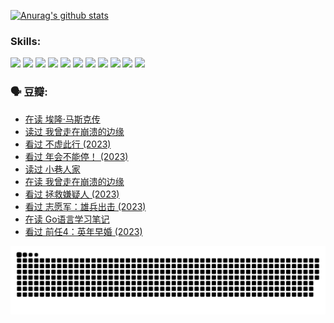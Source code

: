 
[![Anurag's github stats](https://github-readme-stats.vercel.app/api?username=w940853815)](https://github.com/anuraghazra/github-readme-stats)

### Skills:

<code><img height="32" src="https://cdn.jsdelivr.net/npm/simple-icons@v5/icons/python.svg"></code>
<code><img height="32" src="https://cdn.jsdelivr.net/npm/simple-icons@v5/icons/javascript.svg"></code>
<code><img height="32" src="https://cdn.jsdelivr.net/npm/simple-icons@v5/icons/django.svg"></code>
<code><img height="32" src="https://cdn.jsdelivr.net/npm/simple-icons@v5/icons/flask.svg"></code>
<code><img height="32" src="https://cdn.jsdelivr.net/npm/simple-icons@v5/icons/vuetify.svg"></code>
<code><img height="32" src="https://cdn.jsdelivr.net/npm/simple-icons@v5/icons/git.svg"></code>
<code><img height="32" src="https://cdn.jsdelivr.net/npm/simple-icons@v5/icons/docker.svg"></code>
<code><img height="32" src="https://cdn.jsdelivr.net/npm/simple-icons@v5/icons/postgresql.svg"></code>
<code><img height="32" src="https://cdn.jsdelivr.net/npm/simple-icons@v5/icons/elasticsearch.svg"></code>
<code><img height="32" src="https://cdn.jsdelivr.net/npm/simple-icons@v5/icons/macos.svg"></code>
<code><img height="32" src="https://cdn.jsdelivr.net/npm/simple-icons@v5/icons/linux.svg"></code>

### 🗣 豆瓣:

<!-- DOUBAN-ACTIVITIES:START -->
- [在读 埃隆·马斯克传](https://www.douban.com/people/136069238/status/4500417190/?_i=06278291)
- [读过 我曾走在崩溃的边缘](https://www.douban.com/people/136069238/status/4500416754/?_i=06278291)
- [看过 不虚此行‎ (2023)](https://www.douban.com/people/136069238/status/4499973052/?_i=06278291)
- [看过 年会不能停！‎ (2023)](https://www.douban.com/people/136069238/status/4498582002/?_i=06278291)
- [读过 小巷人家](https://www.douban.com/people/136069238/status/4489290935/?_i=06278291)
- [在读 我曾走在崩溃的边缘](https://www.douban.com/people/136069238/status/4489290559/?_i=06278291)
- [看过 拯救嫌疑人‎ (2023)](https://www.douban.com/people/136069238/status/4477421513/?_i=06278291)
- [看过 志愿军：雄兵出击‎ (2023)](https://www.douban.com/people/136069238/status/4465247367/?_i=06278291)
- [在读 Go语言学习笔记](https://www.douban.com/people/136069238/status/4459852901/?_i=06278291)
- [看过 前任4：英年早婚‎ (2023)](https://www.douban.com/people/136069238/status/4458320768/?_i=06278291)
<!-- DOUBAN-ACTIVITIES:END -->


![Snake animation](https://raw.githubusercontent.com/w940853815/w940853815/output/github-contribution-grid-snake.svg)

<!--
**w940853815/w940853815** is a ✨ _special_ ✨ repository because its `README.md` (this file) appears on your GitHub profile.

Here are some ideas to get you started:

- 🔭 I’m currently working on ...
- 🌱 I’m currently learning ...
- 👯 I’m looking to collaborate on ...
- 🤔 I’m looking for help with ...
- 💬 Ask me about ...
- 📫 How to reach me: ...
- 😄 Pronouns: ...
- ⚡ Fun fact: ...
-->
